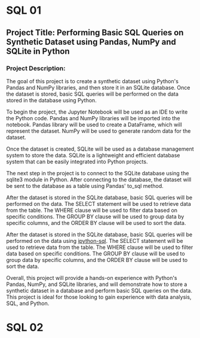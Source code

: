 # SQL 01 

## Project Title: Performing Basic SQL Queries on Synthetic Dataset using Pandas, NumPy and SQLite in Python
### Project Description:
The goal of this project is to create a synthetic dataset using Python's Pandas and NumPy libraries, and then store it in an SQLite database. Once the dataset is stored, basic SQL queries will be performed on the data stored in the database using Python.

To begin the project, the Jupyter Notebook will be used as an IDE to write the Python code. Pandas and NumPy libraries will be imported into the notebook. Pandas library will be used to create a DataFrame, which will represent the dataset. NumPy will be used to generate random data for the dataset.

Once the dataset is created, SQLite will be used as a database management system to store the data. SQLite is a lightweight and efficient database system that can be easily integrated into Python projects.

The next step in the project is to connect to the SQLite database using the sqlite3 module in Python. After connecting to the database, the dataset will be sent to the database as a table using Pandas' to_sql method.

After the dataset is stored in the SQLite database, basic SQL queries will be performed on the data. The SELECT statement will be used to retrieve data from the table. The WHERE clause will be used to filter data based on specific conditions. The GROUP BY clause will be used to group data by specific columns, and the ORDER BY clause will be used to sort the data.

After the dataset is stored in the SQLite database, basic SQL queries will be performed on the data using [ipython-sql](https://pypi.org/project/ipython-sql/). The SELECT statement will be used to retrieve data from the table. The WHERE clause will be used to filter data based on specific conditions. The GROUP BY clause will be used to group data by specific columns, and the ORDER BY clause will be used to sort the data.

Overall, this project will provide a hands-on experience with Python's Pandas, NumPy, and SQLite libraries, and will demonstrate how to store a synthetic dataset in a database and perform basic SQL queries on the data. This project is ideal for those looking to gain experience with data analysis, SQL, and Python.

# SQL 02